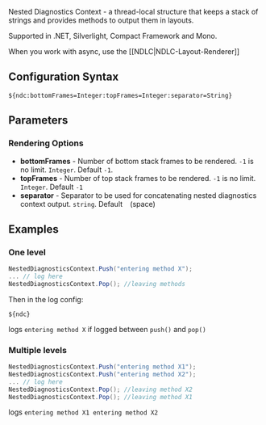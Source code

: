 Nested Diagnostics Context - a thread-local structure that keeps a stack
of strings and provides methods to output them in layouts.

Supported in .NET, Silverlight, Compact Framework and Mono.

When you work with async, use the [[NDLC|NDLC-Layout-Renderer]]

## Configuration Syntax
```
${ndc:bottomFrames=Integer:topFrames=Integer:separator=String}
```

## Parameters
### Rendering Options
* **bottomFrames** - Number of bottom stack frames to be rendered. `-1` is no limit. `Integer`. Default `-1`.
* **topFrames** - Number of top stack frames to be rendered. `-1` is no limit. `Integer`.  Default `-1`
* **separator** - Separator to be used for concatenating nested diagnostics context output. `string`. Default ` ` (space)

## Examples

### One level

```c#
NestedDiagnosticsContext.Push("entering method X");
... // log here
NestedDiagnosticsContext.Pop(); //leaving methods
```

Then in the log config:

    ${ndc}

logs `entering method X`  if logged between `push()`  and `pop()`


### Multiple levels
 ```c#
NestedDiagnosticsContext.Push("entering method X1");
NestedDiagnosticsContext.Push("entering method X2");
... // log here
NestedDiagnosticsContext.Pop(); //leaving method X2
NestedDiagnosticsContext.Pop(); //leaving method X1
```

logs `entering method X1 entering method X2`